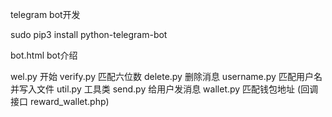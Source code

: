 telegram bot开发

sudo pip3 install python-telegram-bot

bot.html     bot介绍

wel.py 开始
verify.py    匹配六位数
delete.py    删除消息
username.py  匹配用户名并写入文件
util.py      工具类
send.py      给用户发消息
wallet.py    匹配钱包地址 (回调接口 reward_wallet.php)
